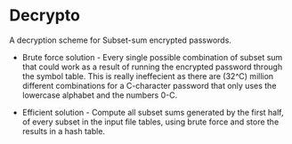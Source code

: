 <h1> Decrypto </h1>

A decryption scheme for Subset-sum encrypted passwords.

* Brute force solution - 
Every single possible combination of subset sum that could work as a result of running the encrypted password through the symbol table. This is really ineffecient as there are (32^C) million different combinations for a C-character password that only uses the lowercase alphabet and the numbers 0-C.

* Efficient solution -
Compute all subset sums generated by the first half, of every subset in the input file tables, using brute force and store the results in a hash table.

